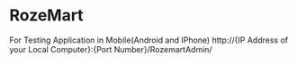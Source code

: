 # RozeMart
For Testing Application in Mobile(Android and IPhone)
http://{IP Address of your Local Computer}:{Port Number}/RozemartAdmin/
